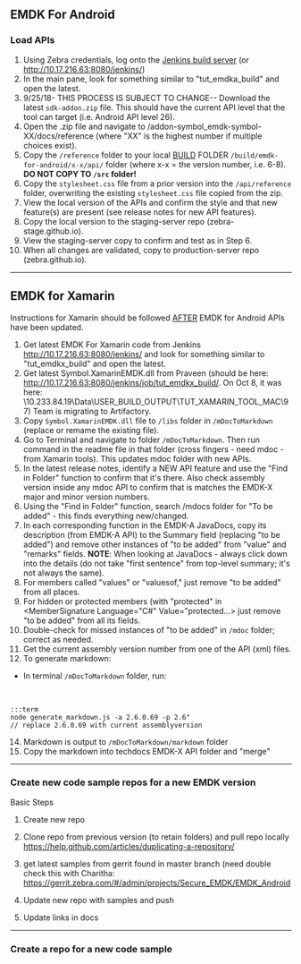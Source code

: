 

## EMDK For Android

### Load APIs
1. Using Zebra credentials, log onto the [Jenkins build server](http://10.17.216.63:8080/jenkins/job/TUT_Build_EMDKA/) (or http://10.17.216.63:8080/jenkins/)
2. In the main pane, look for something similar to "tut_emdka_build" and open the latest.
3. 9/25/18- THIS PROCESS IS SUBJECT TO CHANGE-- Download the latest `sdk-addon.zip` file. This should have the current API level that the tool can target (i.e. Android API level 26). 
4. Open the .zip file and navigate to /addon-symbol_emdk-symbol-XX/docs/reference (where "XX" is the highest number if multiple choices exist). 
5. Copy the `/reference` folder to your local <u>BUILD</u> FOLDER `/build/emdk-for-android/x-x/api/` folder (where x-x = the version number, i.e. 6-8). **DO NOT COPY TO `/src` folder!** 
6. Copy the `stylesheet.css` file from a prior version into the `/api/reference` folder, overwriting the existing `stylesheet.css` file copied from the zip. 
7. View the local version of the APIs and confirm the style and that new feature(s) are present (see release notes for new API features).
8. Copy the local version to the staging-server repo (zebra-stage.github.io).
9. View the staging-server copy to confirm and test as in Step 6.
10. When all changes are validated, copy to production-server repo (zebra.github.io).

-----

## EMDK for Xamarin

Instructions for Xamarin should be followed <u>AFTER</u> EMDK for Android APIs have been updated.  

1. Get latest EMDK For Xamarin code from Jenkins  http://10.17.216.63:8080/jenkins/ and look for something similar to "tut_emdkx_build" and open the latest. 
2. Get latest Symbol.XamarinEMDK.dll from Praveen (should be here: http://10.17.216.63:8080/jenkins/job/tut_emdkx_build/. On Oct 8, it was here: \\10.233.84.19\Data\USER_BUILD_OUTPUT\TUT_XAMARIN_TOOL_MAC\97) Team is migrating to Artifactory.
3. Copy `Symbol.XamarinEMDK.dll` file to `/libs` folder in `/mDocToMarkdown` (replace or remame the existing file).
4. Go to Terminal and navigate to folder `/mDocToMarkdown`. Then run command in the readme file in that folder (cross fingers - need mdoc - from Xamarin tools). This updates mdoc folder with new APIs.
5. In the latest release notes, identify a NEW API feature and use the "Find in Folder" function to confirm that it's there. Also check assembly version inside any mdoc API to confirm that is matches the EMDK-X major and minor version numbers. 
6. Using the "Find in Folder" function, search /mdocs folder for "To be added" - this finds everything new/changed. 
7. In each corresponding function in the EMDK-A JavaDocs, copy its description (from EMDK-A API) to the Summary field (replacing "to be added") and remove other instances of "to be added" from "value" and "remarks" fields. **NOTE**: When looking at JavaDocs - always click down into the details (do not take "first sentence" from top-level summary; it's not always the same). 
9. For members called "values" or "valuesof," just remove "to be added" from all places. 
10. For hidden or protected members (with "protected" in <MemberSignature Language="C#" Value="protected...> just remove "to be added" from all its fields. 
11. Double-check for missed instances of "to be added" in `/mdoc` folder; correct as needed. 
12. Get the current assembly version number from one of the API (xml) files. 
13. To generate markdown: 
   * In terminal `/mDocToMarkdown` folder, run: <br>
<br>

   	:::term
   	node generate_markdown.js -a 2.6.0.69 -p 2.6" 
   	// replace 2.6.0.69 with current assemblyversion

14. Markdown is output to `/mDocToMarkdown/markdown` folder
15. Copy the markdown into techdocs EMDK-X API folder and "merge"

-----

### Create new code sample repos for a new EMDK version

Basic Steps
1) Create new repo
2) Clone repo from previous version (to retain folders) and pull repo locally https://help.github.com/articles/duplicating-a-repository/
3) get latest samples from gerrit  found in master branch (need double check this with Charitha:
https://gerrit.zebra.com/#/admin/projects/Secure_EMDK/EMDK_Android

4) Update new repo with samples and push

5) Update links in docs

-----

### Create a repo for a new code sample




